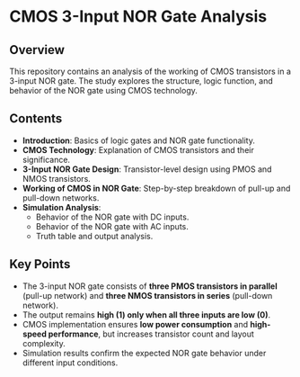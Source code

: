 # CMOS 3-Input NOR Gate Analysis

## Overview

This repository contains an analysis of the working of CMOS transistors in a 3-input NOR gate. The study explores the structure, logic function, and behavior of the NOR gate using CMOS technology.

## Contents

- **Introduction**: Basics of logic gates and NOR gate functionality.
- **CMOS Technology**: Explanation of CMOS transistors and their significance.
- **3-Input NOR Gate Design**: Transistor-level design using PMOS and NMOS transistors.
- **Working of CMOS in NOR Gate**: Step-by-step breakdown of pull-up and pull-down networks.
- **Simulation Analysis**:  
  - Behavior of the NOR gate with DC inputs.
  - Behavior of the NOR gate with AC inputs.
  - Truth table and output analysis.

## Key Points

- The 3-input NOR gate consists of **three PMOS transistors in parallel** (pull-up network) and **three NMOS transistors in series** (pull-down network).
- The output remains **high (1) only when all three inputs are low (0)**.
- CMOS implementation ensures **low power consumption** and **high-speed performance**, but increases transistor count and layout complexity.
- Simulation results confirm the expected NOR gate behavior under different input conditions.

